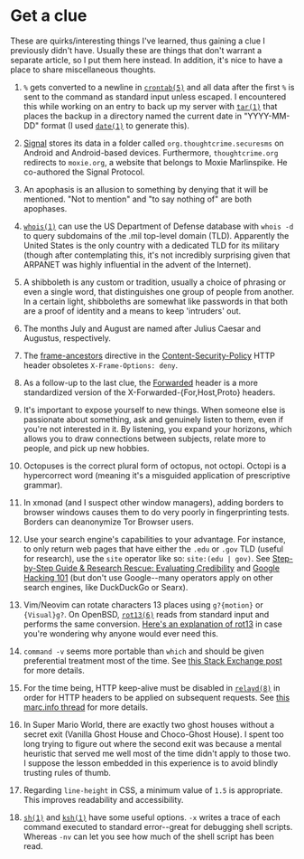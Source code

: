# Get a clue

These are quirks/interesting things I've learned, thus gaining a clue
I previously didn't have. Usually these are things that don't warrant
a separate article, so I put them here instead. In addition, it's nice
to have a place to share miscellaneous thoughts.

1. `%` gets converted to a newline in
   [`crontab(5)`](https://man.openbsd.org/crontab.5) and all data after
   the first `%` is sent to the command as standard input unless
   escaped. I encountered this while working on an entry to back up my
   server with [`tar(1)`](https://man.openbsd.org/tar) that places the
   backup in a directory named the current date in "YYYY-MM-DD" format
   (I used [`date(1)`](https://man.openbsd.org/date) to generate this).

1. [Signal](https://www.signal.org/) stores its data in a folder called
   `org.thoughtcrime.securesms` on Android and Android-based
   devices. Furthermore, `thoughtcrime.org` redirects to `moxie.org`,
   a website that belongs to Moxie Marlinspike. He co-authored the
   Signal Protocol.

1. An apophasis is an allusion to something by denying that it will be
   mentioned. "Not to mention" and "to say nothing of" are both
   apophases.

1. [`whois(1)`](https://man.openbsd.org/whois) can use the US Department
   of Defense database with `whois -d` to query subdomains of the .mil
   top-level domain (TLD). Apparently the United States is the only
   country with a dedicated TLD for its military (though after
   contemplating this, it's not incredibly surprising given that ARPANET
   was highly influential in the advent of the Internet).

1. A shibboleth is any custom or tradition, usually a choice of phrasing
   or even a single word, that distinguishes one group of people from
   another. In a certain light, shibboleths are somewhat like passwords
   in that both are a proof of identity and a means to keep 'intruders'
   out.

1. The months July and August are named after Julius Caesar and
   Augustus, respectively.

1. The
   [frame-ancestors](https://developer.mozilla.org/en-US/docs/Web/HTTP/Headers/Content-Security-Policy/frame-ancestors)
   directive in the
   [Content-Security-Policy](https://developer.mozilla.org/en-US/docs/Web/HTTP/Headers/Content-Security-Policy)
   HTTP header obsoletes `X-Frame-Options: deny`.

1. As a follow-up to the last clue, the
   [Forwarded](https://developer.mozilla.org/en-US/docs/Web/HTTP/Headers/Forwarded)
   header is a more standardized version of the
   X-Forwarded-{For,Host,Proto} headers.

1. It's important to expose yourself to new things. When someone else is
   passionate about something, ask and genuinely listen to them, even if
   you're not interested in it. By listening, you expand your horizons,
   which allows you to draw connections between subjects, relate more to
   people, and pick up new hobbies.

1. Octopuses is the correct plural form of octopus, not octopi. Octopi
   is a hypercorrect word (meaning it's a misguided application of
   prescriptive grammar).

1. In xmonad (and I suspect other window managers), adding borders to
   browser windows causes them to do very poorly in fingerprinting
   tests. Borders can deanonymize Tor Browser users.

1. Use your search engine's capabilities to your advantage. For
   instance, to only return web pages that have either the `.edu` or
   `.gov` TLD (useful for research), use the `site` operator like so:
   `site:(edu | gov)`. See [Step-by-Step Guide & Research Rescue:
   Evaluating
   Credibility](https://guides.lib.byu.edu/c.php?g=216340&p=1428399) and
   [Google Hacking
   101](https://www.oakton.edu/user/2/rjtaylor/CIS101/Google%20Hacking%20101.pdf)
   (but don't use Google--many operators apply on other search engines,
   like DuckDuckGo or Searx).

1. Vim/Neovim can rotate characters 13 places using `g?{motion}` or
   `{Visual}g?`. On OpenBSD, [`rot13(6)`](https://man.openbsd.org/rot13)
   reads from standard input and performs the same conversion. [Here's
   an explanation of rot13](https://kb.iu.edu/d/aeol) in case you're
   wondering why anyone would ever need this.

1. `command -v` seems more portable than `which` and should be given
   preferential treatment most of the time. See [this Stack Exchange
   post](https://unix.stackexchange.com/questions/85249/why-not-use-which-what-to-use-then)
   for more details.

1. For the time being, HTTP keep-alive must be disabled in
   [`relayd(8)`](https://man.openbsd.org/relayd) in order for HTTP
   headers to be applied on subsequent requests. See [this marc.info
   thread](https://marc.info/?l=openbsd-misc&m=150287292709311&w=2) for
   more details.

1. In Super Mario World, there are exactly two ghost houses without a
   secret exit (Vanilla Ghost House and Choco-Ghost House). I spent too
   long trying to figure out where the second exit was because a mental
   heuristic that served me well most of the time didn't apply to those
   two. I suppose the lesson embedded in this experience is to avoid
   blindly trusting rules of thumb.

1. Regarding `line-height` in CSS, a minimum value of `1.5` is
   appropriate. This improves readability and accessibility.

1. [`sh(1)`](https://man.openbsd.org/sh) and
   [`ksh(1)`](https://man.openbsd.org/ksh) have some useful options.
   `-x` writes a trace of each command executed to standard
   error--great for debugging shell scripts. Whereas `-nv` can let
   you see how much of the shell script has been read.
